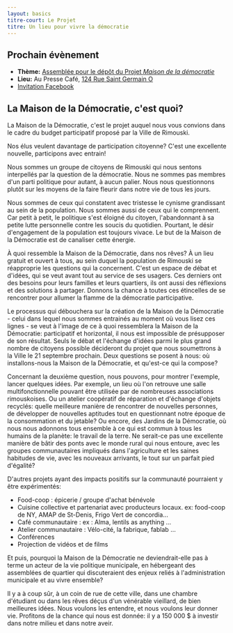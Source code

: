 ```yaml
---
layout: basics
titre-court: Le Projet
titre: Un lieu pour vivre la démocratie
---
```


## Prochain évènement

  - **Thème:** [Assemblée pour le dépôt du Projet *Maison de la démocratie*](https://mouvement-16aout.github.io/Maison-democratie-Rimouski/projet.html)
  - **Lieu:** Au Presse Café, [124 Rue Saint Germain O](https://www.google.ca/maps/place/Presse+Caf%C3%A9+Rimouski/@48.4490886,-68.5355792,17z/data=!3m1!4b1!4m5!3m4!1s0x4c95d990b21717b1:0x16d00380e2d1136b!8m2!3d48.4490886!4d-68.5333852?hl=fr)
  - [Invitation Facebook](https://www.facebook.com/events/1246875502089227)


## La Maison de la Démocratie, c'est quoi?

La Maison de la Démocratie, c'est le projet auquel nous vous convions dans le cadre du budget participatif proposé par la Ville de Rimouski.

Nos élus veulent davantage de participation citoyenne? C'est une excellente nouvelle, participons avec entrain!

Nous sommes un groupe de citoyens de Rimouski qui nous sentons interpellés par la question de la démocratie. Nous ne sommes pas membres d'un parti politique pour autant, à aucun palier. Nous nous questionnons plutôt sur les moyens de la faire fleurir dans notre vie de tous les jours.

Nous sommes de ceux qui constatent avec tristesse le cynisme grandissant au sein de la population. Nous sommes aussi de ceux qui le comprennent. Car petit à petit, le politique s'est éloigné du citoyen, l'abandonnant à sa petite lutte personnelle contre les soucis du quotidien. Pourtant, le désir d'engagement de la population est toujours vivace. Le but de la Maison de la Démocratie est de canaliser cette énergie.

À quoi ressemble la Maison de la Démocratie, dans nos rêves? À un lieu gratuit et ouvert à tous, au sein duquel la population de Rimouski se réapproprie les questions qui la concernent. C'est un espace de débat et d'idées, qui se veut avant tout au service de ses usagers. Ces derniers ont des besoins pour leurs familles et leurs quartiers, ils ont aussi des réflexions et des solutions à partager. Donnons la chance à toutes ces étincelles de se rencontrer pour allumer la flamme de la démocratie participative.

Le processus qui débouchera sur la création de la Maison de la Démocratie - celui dans lequel nous sommes entrainés au moment où vous lisez ces lignes - se veut à l'image de ce à quoi ressemblera la Maison de la Démocratie: participatif et horizontal, il nous est impossible de présupposer de son résultat. Seuls le débat et l'échange d'idées parmi le plus grand nombre de citoyens possible décideront du projet que nous soumettrons à la Ville le 21 septembre prochain. Deux questions se posent à nous: où installons-nous la Maison de la Démocratie, et qu'est-ce qui la compose?

Concernant la deuxième question, nous pouvons, pour montrer l'exemple, lancer quelques idées. Par exemple, un lieu où l'on retrouve une salle multifonctionnelle pouvant être utilisée par de nombreuses associations rimouskoises. Ou un atelier coopératif de réparation et d'échange d'objets recyclés: quelle meilleure manière de rencontrer de nouvelles personnes, de développer de nouvelles aptitudes tout en questionnant notre époque de la consommation et du jetable? Ou encore, des Jardins de la Démocratie, où nous nous adonnons tous ensemble à ce qui est commun à tous les humains de la planète: le travail de la terre. Ne serait-ce pas une excellente manière de bâtir des ponts avec le monde rural qui nous entoure, avec les groupes communautaires impliqués dans l'agriculture et les saines habitudes de vie, avec les nouveaux arrivants, le tout sur un parfait pied d'égalité?

D'autres projets ayant des impacts positifs sur la communauté pourraient y être expérimentés:

  - Food-coop : épicerie / groupe d'achat bénévole
  - Cuisine collective et partenariat avec producteurs locaux. ex: food-coop de NY, AMAP de St-Denis, Frigo Vert de concordia...
  - Café communautaire : ex : Alma, lentils as anything ...
  - Atelier communautaire : Vélo-cité, la fabrique, fablab ...
  - Conférences
  - Projection de vidéos et de films

Et puis, pourquoi la Maison de la Démocratie ne deviendrait-elle pas à terme un acteur de la vie politique municipale, en hébergeant des assemblées de quartier qui discuteraient des enjeux reliés à l'administration municipale et au vivre ensemble?

Il y a à coup sûr, à un coin de rue de cette ville, dans une chambre d'étudiant ou dans les rêves déçus d'un vénérable vieillard, de bien meilleures idées. Nous voulons les entendre, et nous voulons leur donner vie. Profitons de la chance qui nous est donnée: il y a 150 000 $ à investir dans notre milieu et dans notre aveir.
